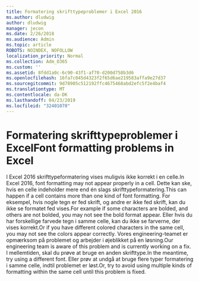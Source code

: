 ```yaml
---
title: Formatering skrifttypeproblemer i Excel 2016
ms.author: dludwig
author: dludwig
manager: jecon
ms.date: 2/26/2018
ms.audience: Admin
ms.topic: article
ROBOTS: NOINDEX, NOFOLLOW
localization_priority: Normal
ms.collection: Adm_O365
ms.custom: ''
ms.assetid: 8fdd1a0c-6c90-43f1-af70-d200d758b3d6
ms.openlocfilehash: 16fa7c045d4323f2f65d6ae219583affa9e27d37
ms.sourcegitcommit: 9d78905c512192ffc4675468abd2efc5f2e4baf4
ms.translationtype: MT
ms.contentlocale: da-DK
ms.lasthandoff: 04/23/2019
ms.locfileid: "32401070"
---
```

# <a name="font-formatting-problems-in-excel"></a><span data-ttu-id="0e257-102">Formatering skrifttypeproblemer i Excel</span><span class="sxs-lookup"><span data-stu-id="0e257-102">Font formatting problems in Excel</span></span>

<span data-ttu-id="0e257-103">I Excel 2016 skrifttypeformatering vises muligvis ikke korrekt i en celle.</span><span class="sxs-lookup"><span data-stu-id="0e257-103">In Excel 2016, font formatting may not appear properly in a cell.</span></span> <span data-ttu-id="0e257-104">Dette kan ske, hvis en celle indeholder mere end én slags skrifttypeformatering.</span><span class="sxs-lookup"><span data-stu-id="0e257-104">This can happen if a cell contains more than one kind of font formatting.</span></span> <span data-ttu-id="0e257-105">For eksempel, hvis nogle tegn er fed skrift, og andre er ikke fed skrift, kan du ikke se formatet fed vises.</span><span class="sxs-lookup"><span data-stu-id="0e257-105">For example if some characters are bolded, and others are not bolded, you may not see the bold format appear.</span></span> <span data-ttu-id="0e257-106">Eller hvis du har forskellige farvede tegn i samme celle, kan du ikke se farverne, der vises korrekt.</span><span class="sxs-lookup"><span data-stu-id="0e257-106">Or if you have different colored characters in the same cell, you may not see the colors appear correctly.</span></span> <span data-ttu-id="0e257-107">Vores engineering-teamet er opmærksom på problemet og arbejder i øjeblikket på en løsning.</span><span class="sxs-lookup"><span data-stu-id="0e257-107">Our engineering team is aware of this problem and is currently working on a fix.</span></span> <span data-ttu-id="0e257-108">I mellemtiden, skal du prøve at bruge en anden skrifttype.</span><span class="sxs-lookup"><span data-stu-id="0e257-108">In the meantime, try using a different font.</span></span> <span data-ttu-id="0e257-109">Eller prøv at undgå at bruge flere typer formatering i samme celle, indtil problemet er løst.</span><span class="sxs-lookup"><span data-stu-id="0e257-109">Or, try to avoid using multiple kinds of formatting within the same cell until this problem is fixed.</span></span> 
  

